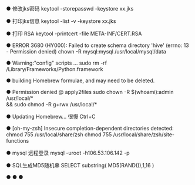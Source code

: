 ● 修改jks密码
keytool -storepasswd -keystore xx.jks

● 打印jks信息
keytool -list -v -keystore xx.jks    

● 打印 RSA
keytool -printcert -file META-INF/CERT.RSA 

● ERROR 3680 (HY000): Failed to create schema directory 'hive' (errno: 13 - Permission denied)
chown -R mysql:mysql /usr/local/mysql/data

●  Warning:"config" scripts ...
sudo rm -rf /Library/Frameworks/Python.framework

● building Homebrew formulae, and may need to be deleted.

● Permission denied @ apply2files
sudo chown -R $(whoami):admin /usr/local/* \
&& sudo chmod -R g+rwx /usr/local/*

● Updating Homebrew... 很慢
Ctrl+C

● [oh-my-zsh] Insecure completion-dependent directories detected:
chmod 755 /usr/local/share/zsh
chmod 755 /usr/local/share/zsh/site-functions

● mysql 远程登录
mysql -uroot -h106.53.106.142 -p


● SQL生成MD5随机串
SELECT
substring(
  MD5(RAND()),1,16 
)

● 
● 
● 
